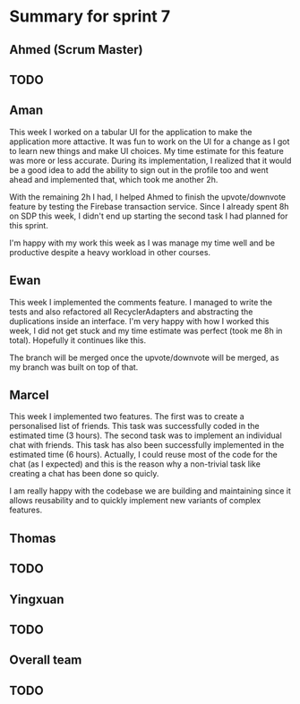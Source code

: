 # Summary for sprint 7

## Ahmed (Scrum Master)

## TODO

## Aman

This week I worked on a tabular UI for the application to make the application more attactive. It was fun to work on the UI for a change as I got to learn new things and make UI choices. My time estimate for this feature was more or less accurate. During its implementation, I realized that it would be a good idea to add the ability to sign out in the profile too and went ahead and implemented that, which took me another 2h.

With the remaining 2h I had, I helped Ahmed to finish the upvote/downvote feature by testing the Firebase transaction service. Since I already spent 8h on SDP this week, I didn't end up starting the second task I had planned for this sprint.

I'm happy with my work this week as I was manage my time well and be productive despite a heavy workload in other courses.


## Ewan 
This week I implemented the comments feature. I managed to write the tests and also refactored all RecyclerAdapters and abstracting the duplications inside an interface.
I'm very happy with how I worked this week, I did not get stuck and my time estimate was perfect (took me 8h in total). Hopefully it continues like this.

The branch will be merged once the upvote/downvote will be merged, as my branch was built on top of that.


## Marcel 

This week I implemented two features. The first was to create a personalised list of friends. This task was successfully coded in the estimated time (3 hours). The second task was to implement an individual chat with friends. This task has also been successfully implemented in the estimated time (6 hours). Actually, I could reuse most of the code for the chat (as I expected) and this is the reason why a non-trivial task like creating a chat has been done so quicly.

I am really happy with the codebase we are building and maintaining since it allows reusability and to quickly implement new variants of complex features.


## Thomas

## TODO


## Yingxuan

## TODO


## Overall team

## TODO

